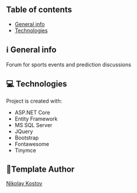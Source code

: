 ## Table of contents
* [General info](#general-info)
* [Technologies](#technologies)

## ℹ️ General info
Forum for sports events and prediction discussions
	
## 💻 Technologies
Project is created with:
* ASP.NET Core
* Entity Framework
* MS SQL Server
* JQuery
* Bootstrap
* Fontawesome
* Tinymce
  
## 👨‍Template Author

[Nikolay Kostov](https://github.com/NikolayIT)
